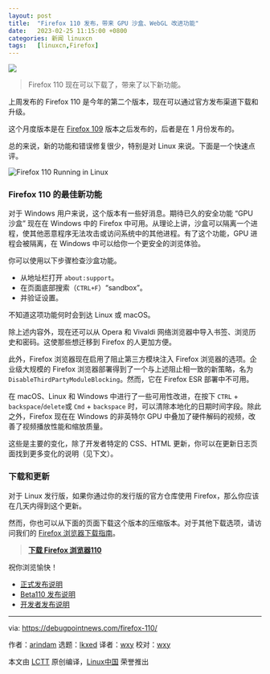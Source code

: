 ```yaml
---
layout: post
title:	"Firefox 110 发布，带来 GPU 沙盒、WebGL 改进功能"
date:	2023-02-25 11:15:00 +0800 
categories:	新闻 linuxcn 
tags:	[linuxcn,Firefox]
---
```



![](/Asserts/Images//attachment/album/202302/24/111701hj7a7jwyjx0a77c5.jpg)



> 
> Firefox 110 现在可以下载了，带来了以下新功能。
> 
> 
> 


上周发布的 Firefox 110 是今年的第二个版本，现在可以通过官方发布渠道下载和升级。


这个月度版本是在 [Firefox 109](https://debugpointnews.com/firefox-109/) 版本之后发布的，后者是在 1 月份发布的。


总的来说，新的功能和错误修复很少，特别是对 Linux 来说。下面是一个快速点评。


![Firefox 110 Running in Linux](/Asserts/Images//attachment/album/202302/24/111655qgz6jn2i8876i7lj.jpg)


### Firefox 110 的最佳新功能


对于 Windows 用户来说，这个版本有一些好消息。期待已久的安全功能 “GPU 沙盒” 现在在 Windows 中的 Firefox 中可用。从理论上讲，沙盒可以隔离一个进程，使其他恶意程序无法攻击或访问系统中的其他进程。有了这个功能，GPU 进程会被隔离，在 Windows 中可以给你一个更安全的浏览体验。


你可以使用以下步骤检查沙盒功能。


* 从地址栏打开 `about:support`。
* 在页面底部搜索（`CTRL+F`）“sandbox”。
* 并验证设置。


不知道这项功能何时会到达 Linux 或 macOS。


除上述内容外，现在还可以从 Opera 和 Vivaldi 网络浏览器中导入书签、浏览历史和密码。这使那些想迁移到 Firefox 的人更加方便。


此外，Firefox 浏览器现在启用了阻止第三方模块注入 Firefox 浏览器的选项。企业级大规模的 Firefox 浏览器部署得到了一个与上述阻止相一致的新策略，名为 `DisableThirdPartyModuleBlocking`。然而，它在 Firefox ESR 部署中不可用。


在 macOS、Linux 和 Windows 中进行了一些可用性改进，在按下 `CTRL` + `backspace`/`delete`或 `Cmd` + `backspace` 时，可以清除本地化的日期时间字段。除此之外，Firefox 现在在 Windows 的非英特尔 GPU 中叠加了硬件解码的视频，改善了视频播放性能和缩放质量。


这些是主要的变化，除了开发者特定的 CSS、HTML 更新，你可以在更新日志页面找到更多变化的说明（见下文）。


### 下载和更新


对于 Linux 发行版，如果你通过你的发行版的官方仓库使用 Firefox，那么你应该在几天内得到这个更新。


然而，你也可以从下面的页面下载这个版本的压缩版本。对于其他下载选项，请访问我们的 [Firefox 浏览器下载指南](https://www.debugpoint.com/download-firefox/)。



> 
> **[下载 Firefox 浏览器110](https://ftp.mozilla.org/pub/firefox/releases/110.0/)**
> 
> 
> 


祝你浏览愉快！


* [正式发布说明](https://www.mozilla.org/en-US/firefox/110.0/releasenotes/)
* [Beta110 发布说明](https://www.mozilla.org/en-US/firefox/110.0beta/releasenotes/)
* [开发者发布说明](https://developer.mozilla.org/en-US/docs/Mozilla/Firefox/Releases/110)




---


via: <https://debugpointnews.com/firefox-110/>


作者：[arindam](https://debugpointnews.com/author/dpicubegmail-com/) 选题：[lkxed](https://github.com/lkxed/) 译者：[wxy](https://github.com/wxy) 校对：[wxy](https://github.com/wxy)


本文由 [LCTT](https://github.com/LCTT/TranslateProject) 原创编译，[Linux中国](https://linux.cn/) 荣誉推出
